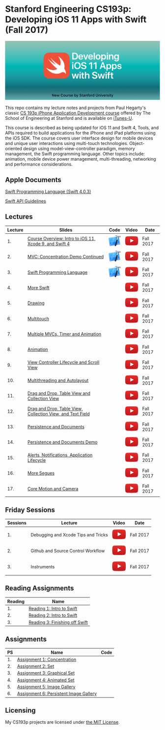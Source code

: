 # Stanford Engineering CS193p: Developing iOS 11 Apps with Swift (Fall 2017)

![](art/iTunesU.jpg?raw=true)

This repo contains my lecture notes and projects from Paul Hegarty's classic [CS 193p iPhone Application Development course](http://web.stanford.edu/class/cs193p/cgi-bin/drupal/) offered by The School of Engineering at Stanford and is available on [iTunes-U](https://itunes.apple.com/us/course/developing-ios-11-apps-with-swift/id1309275316).

This course is described as being updated for iOS 11 and Swift 4, Tools, and APIs required to build applications for the iPhone and iPad platforms using the iOS SDK. The course covers user interface design for mobile devices and unique user interactions using multi-touch technologies. Object-oriented design using model-view-controller paradigm, memory management, the Swift programming language. Other topics include: animation, mobile device power management, multi-threading, networking and performance considerations.

## Apple Documents
[Swift Programming Language (Swift 4.0.3)](https://developer.apple.com/library/content/documentation/Swift/Conceptual/Swift_Programming_Language/index.html)

[Swift API Guidelines](https://swift.org/documentation/api-design-guidelines)

## Lectures
Lecture | Slides | Code | Video | Date
| ------------- | ------------- | ------------- | ------------- | ------------- |
| 1. | [Course Overview: Intro to iOS 11, Xcode 9, and Swift 4](https://drive.google.com/open?id=13hhB7smc4Z8JEOtzukHU9dV3u6z7jqr8) | [![](art/Xcode.png?raw=true)](./democode/Lecture_1_concentration) | [![](art/play.png?raw=true)](https://youtu.be/71pyOB4TPRE?list=PLPA-ayBrweUzGFmkT_W65z64MoGnKRZMq) | Fall 2017
| 2. | [MVC: Concentration Demo Continued](https://drive.google.com/open?id=16jrukJGDRR-Gve1A5dZMXaPM0UhlLB3Z) | [![](art/Xcode.png?raw=true)](./democode/Lecture_2_concentration) | [![](art/play.png?raw=true)](https://youtu.be/w7a79cx3UaY?list=PLPA-ayBrweUzGFmkT_W65z64MoGnKRZMq) | Fall 2017
| 3. | [Swift Programming Language](https://drive.google.com/open?id=1q9653aFt1nWU0DG1rzzmmcW0Yu1W28dQ) | [![](art/Xcode.png?raw=true)](./democode/Lecture_3_concentration) | [![](art/play.png?raw=true)](https://youtu.be/ZbpjTPzf8x4?list=PLPA-ayBrweUzGFmkT_W65z64MoGnKRZMq) | Fall 2017
| 4. | [More Swift](https://drive.google.com/open?id=1uip1sUSEIhw4xCjR6FC-C0lJpBVRNxGJ) | | [![](art/play.png?raw=true)](https://youtu.be/FU2V0YRQIOw?list=PLPA-ayBrweUzGFmkT_W65z64MoGnKRZMq) | Fall 2017
| 5. | [Drawing](https://drive.google.com/open?id=1Jn0swH3SsuF037FO5vMM1Ll08Q2GEBNE) | | [![](art/play.png?raw=true)](https://youtu.be/h2hm2AtanRU?list=PLPA-ayBrweUzGFmkT_W65z64MoGnKRZMq) | Fall 2017
| 6. | [Multitouch ](https://drive.google.com/open?id=1wkOS1q03LCvUwh5T0N0dg7EN3UryE0ZR) | | [![](art/play.png?raw=true)](https://youtu.be/_a0X5J3M2I8?list=PLPA-ayBrweUzGFmkT_W65z64MoGnKRZMq) | Fall 2017
| 7. | [Multiple MVCs, Timer and Animation](https://drive.google.com/open?id=1upQheYzftXhw4Dl93dH0Y1T0bUi-t7XG) | | [![](art/play.png?raw=true)](https://youtu.be/5B5IRK9wYjI?list=PLPA-ayBrweUzGFmkT_W65z64MoGnKRZMq) | Fall 2017
| 8. | [Animation](https://drive.google.com/open?id=1CzbESrN58ELXI9ET3w_y2DbmM4cwiC5S) | | [![](art/play.png?raw=true)](https://youtu.be/84ZhYhAwYqo?list=PLPA-ayBrweUzGFmkT_W65z64MoGnKRZMq) | Fall 2017
| 9. | [View Controller Lifecycle and Scroll View](https://drive.google.com/open?id=14l1O5jiwGxHAY3mO17okmZrKhHwWPy7G) | | [![](art/play.png?raw=true)](https://youtu.be/tLsPoVDXDG8?list=PLPA-ayBrweUzGFmkT_W65z64MoGnKRZMq) | Fall 2017
| 10. | [Multithreading and Autolayout](https://drive.google.com/open?id=1WIHYOTFsEjeuqTks80iY_AF3wQUR1Dhy) | | [![](art/play.png?raw=true)](https://youtu.be/kl2bDYiSgoc?list=PLPA-ayBrweUzGFmkT_W65z64MoGnKRZMq) | Fall 2017
| 11. | [Drag and Drop, Table View and Collection View](https://drive.google.com/open?id=1omjKZRXjZK8oAcR9M0gRkzn3sdq-NpY4) | | [![](art/play.png?raw=true)](https://youtu.be/M3X9o9wbn9o?list=PLPA-ayBrweUzGFmkT_W65z64MoGnKRZMq) | Fall 2017
| 12. | [Drag and Drop, Table View, Collection View, and Text Field](https://drive.google.com/open?id=1WDs_sd_cTyaNFnqGQ5J-15qPK62QDiy_) | | [![](art/play.png?raw=true)](https://youtu.be/cTUlAXBiTho?list=PLPA-ayBrweUzGFmkT_W65z64MoGnKRZMq) | Fall 2017
| 13. | [Persistence and Documents](https://drive.google.com/open?id=1QjbYAGXJRsWoYpLEt_qfN48DpVZOQkhS) | | [![](art/play.png?raw=true)](https://youtu.be/ckCjIJbxYLY?list=PLPA-ayBrweUzGFmkT_W65z64MoGnKRZMq) | Fall 2017
| 14. | [Persistence and Documents Demo](https://drive.google.com/open?id=1LjCJC8CjXn3zC_liNOeX7-IVzKq6-0jv) | | [![](art/play.png?raw=true)](https://youtu.be/gs3kj4XsqdY?list=PLPA-ayBrweUzGFmkT_W65z64MoGnKRZMq) | Fall 2017
| 15. | [Alerts, Notifications, Application Lifecycle](https://drive.google.com/open?id=1ciUtI2LjFDCZ0_WozB2mqZaXbACf5BBj) | | [![](art/play.png?raw=true)](https://youtu.be/K1tmZhuuyt0?list=PLPA-ayBrweUzGFmkT_W65z64MoGnKRZMq) | Fall 2017
| 16. | [More Segues](https://drive.google.com/open?id=1fKBUpdlplIg2YhWyxwhZuEEAUMP0Bq-6) | | [![](art/play.png?raw=true)](https://youtu.be/ke9fzOdg5Pk?list=PLPA-ayBrweUzGFmkT_W65z64MoGnKRZMq) | Fall 2017
| 17. | [Core Motion and Camera](https://drive.google.com/open?id=1cnXorvzbZTWQi0NqthDGqtx0y1c54p4X) | | [![](art/play.png?raw=true)](https://youtu.be/qOTY7cEl9ZA?list=PLPA-ayBrweUzGFmkT_W65z64MoGnKRZMq) | Fall 2017

## Friday Sessions
Sessions | Lecture | Video | Date
| ------------- | ------------- | ------------- | -------------
| 1. | Debugging and Xcode Tips and Tricks | [![](art/play.png?raw=true)](https://youtu.be/-UtIg4Lt7T8) | Fall 2017
| 2. | Github and Source Control Workflow | [![](art/play.png?raw=true)](https://youtu.be/LvhXql24EOs) | Fall 2017
| 3. | Instruments | [![](art/play.png?raw=true)](https://youtu.be/s_SOYcYBnGU) | Fall 2017

## Reading Assignments

Reading  | Name
| ------------- | -------------
| 1. | [Reading 1: Intro to Swift](https://drive.google.com/open?id=1hDA3IPWAUwrWqx-RD_QU_oyCPVWlDdnD)
| 2. | [Reading 2: Intro to Swift](https://drive.google.com/open?id=1QTJisCkQuGJCO3-2jH0KWQXnSY8Gnpf1)
| 3. | [Reading 3: Finishing off Swift](https://drive.google.com/open?id=1VVOsiK2IgRGqKJZnIvFNtUb4Dwq6NCDJ)

## Assignments
PS  | Name | Code
| ------------- | ------------- | -------------
| 1. | [Assignment 1: Concentration](https://drive.google.com/open?id=1u-b4agSQqKBROU5dTKryHz6nwdqDWS8G) |
| 2. | [Assignment 2: Set](https://drive.google.com/open?id=14bpF6U5yyGDFNXIiRtZRHJjxAJPyxFYT) |
| 3. | [Assignment 3: Graphical Set](https://drive.google.com/open?id=1VVOsiK2IgRGqKJZnIvFNtUb4Dwq6NCDJ) |
| 4. | [Assignment 4: Animated Set](https://drive.google.com/open?id=1XGeM7HnWYcnvSCcB5akpz6SQZXGE3zst) |
| 5. | [Assignment 5: Image Gallery](https://drive.google.com/open?id=1l4TGfyKwhD3oxUOGxHql-9UCafE6nxXk) |
| 6. | [Assignment 6: Persistent Image Gallery](https://drive.google.com/open?id=1gJaKfTrHZsrh1sezkzUav8KxvkJCxJGp) |

## Licensing
My CS193p projects are licensed under [the MIT License](LICENSE).
